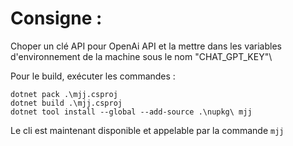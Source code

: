 # Consigne :

Choper un clé API pour OpenAi API et la mettre dans les variables d'environnement de la machine sous le nom "CHAT_GPT_KEY"\

Pour le build, exécuter les commandes : 
```
dotnet pack .\mjj.csproj
dotnet build .\mjj.csproj
dotnet tool install --global --add-source .\nupkg\ mjj
```

Le cli est maintenant disponible et appelable par la commande ```mjj```